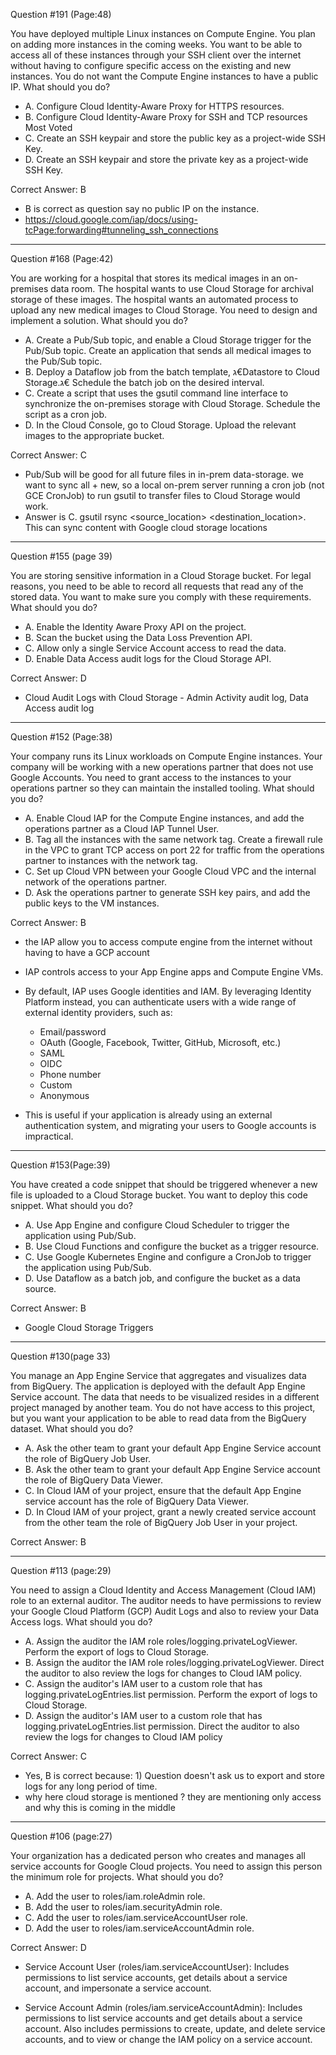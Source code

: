 Question #191 (Page:48)

You have deployed multiple Linux instances on Compute Engine. You plan on adding more instances in the coming weeks. You want to be able to access all of these instances through your SSH client over the internet without having to configure specific access on the existing and new instances. You do not want the
Compute Engine instances to have a public IP. What should you do?

- A. Configure Cloud Identity-Aware Proxy for HTTPS resources.
- B. Configure Cloud Identity-Aware Proxy for SSH and TCP resources Most Voted
- C. Create an SSH keypair and store the public key as a project-wide SSH Key.
- D. Create an SSH keypair and store the private key as a project-wide SSH Key.

Correct Answer: B

- B is correct as question say no public IP on the instance.
- https://cloud.google.com/iap/docs/using-tcPage:forwarding#tunneling_ssh_connections

<hr />

Question #168 (Page:42)

You are working for a hospital that stores its medical images in an on-premises data room. The hospital wants to use Cloud Storage for archival storage of these images. The hospital wants an automated process to upload any new medical images to Cloud Storage. You need to design and implement a solution. What should you do?

- A. Create a Pub/Sub topic, and enable a Cloud Storage trigger for the Pub/Sub topic. Create an application that sends all medical images to the Pub/Sub topic.
- B. Deploy a Dataflow job from the batch template, ג€Datastore to Cloud Storage.ג€ Schedule the batch job on the desired interval.
- C. Create a script that uses the gsutil command line interface to synchronize the on-premises storage with Cloud Storage. Schedule the script as a cron job.
- D. In the Cloud Console, go to Cloud Storage. Upload the relevant images to the appropriate bucket.

Correct Answer: C

- Pub/Sub will be good for all future files in in-prem data-storage. we want to sync all + new, so a local on-prem server running a cron job (not GCE CronJob) to run gsutil to transfer files to Cloud Storage would work.
- Answer is C. gsutil rsync <source_location> <destination_location>. This can sync content with Google cloud storage locations

<hr />

Question #155 (page 39)

You are storing sensitive information in a Cloud Storage bucket. For legal reasons, you need to be able to record all requests that read any of the stored data. You want to make sure you comply with these requirements. What should you do?

- A. Enable the Identity Aware Proxy API on the project.
- B. Scan the bucket using the Data Loss Prevention API.
- C. Allow only a single Service Account access to read the data.
- D. Enable Data Access audit logs for the Cloud Storage API.

Correct Answer: D

- Cloud Audit Logs with Cloud Storage - Admin Activity audit log, Data Access audit log

<hr />

Question #152 (Page:38)

Your company runs its Linux workloads on Compute Engine instances. Your company will be working with a new operations partner that does not use Google
Accounts. You need to grant access to the instances to your operations partner so they can maintain the installed tooling. What should you do?

- A. Enable Cloud IAP for the Compute Engine instances, and add the operations partner as a Cloud IAP Tunnel User.
- B. Tag all the instances with the same network tag. Create a firewall rule in the VPC to grant TCP access on port 22 for traffic from the operations partner to instances with the network tag.
- C. Set up Cloud VPN between your Google Cloud VPC and the internal network of the operations partner.
- D. Ask the operations partner to generate SSH key pairs, and add the public keys to the VM instances.

Correct Answer: B

- the IAP allow you to access compute engine from the internet without having to have a GCP account
- IAP controls access to your App Engine apps and Compute Engine VMs.
- By default, IAP uses Google identities and IAM. By leveraging Identity Platform instead, you can authenticate users with a wide range of external identity providers, such as:

  - Email/password
  - OAuth (Google, Facebook, Twitter, GitHub, Microsoft, etc.)
  - SAML
  - OIDC
  - Phone number
  - Custom
  - Anonymous

- This is useful if your application is already using an external authentication system, and migrating your users to Google accounts is impractical.

<hr />

Question #153(Page:39)

You have created a code snippet that should be triggered whenever a new file is uploaded to a Cloud Storage bucket. You want to deploy this code snippet. What should you do?

- A. Use App Engine and configure Cloud Scheduler to trigger the application using Pub/Sub.
- B. Use Cloud Functions and configure the bucket as a trigger resource.
- C. Use Google Kubernetes Engine and configure a CronJob to trigger the application using Pub/Sub.
- D. Use Dataflow as a batch job, and configure the bucket as a data source.

Correct Answer: B

- Google Cloud Storage Triggers

<hr />

Question #130(page 33)

You manage an App Engine Service that aggregates and visualizes data from BigQuery. The application is deployed with the default App Engine Service account.
The data that needs to be visualized resides in a different project managed by another team. You do not have access to this project, but you want your application to be able to read data from the BigQuery dataset. What should you do?

- A. Ask the other team to grant your default App Engine Service account the role of BigQuery Job User.
- B. Ask the other team to grant your default App Engine Service account the role of BigQuery Data Viewer.
- C. In Cloud IAM of your project, ensure that the default App Engine service account has the role of BigQuery Data Viewer.
- D. In Cloud IAM of your project, grant a newly created service account from the other team the role of BigQuery Job User in your project.

Correct Answer: B

<hr />

Question #113 (page:29)

You need to assign a Cloud Identity and Access Management (Cloud IAM) role to an external auditor. The auditor needs to have permissions to review your
Google Cloud Platform (GCP) Audit Logs and also to review your Data Access logs. What should you do?

- A. Assign the auditor the IAM role roles/logging.privateLogViewer. Perform the export of logs to Cloud Storage.
- B. Assign the auditor the IAM role roles/logging.privateLogViewer. Direct the auditor to also review the logs for changes to Cloud IAM policy.
- C. Assign the auditor's IAM user to a custom role that has logging.privateLogEntries.list permission. Perform the export of logs to Cloud Storage.
- D. Assign the auditor's IAM user to a custom role that has logging.privateLogEntries.list permission. Direct the auditor to also review the logs for changes to Cloud IAM policy

Correct Answer: C

- Yes, B is correct because: 1) Question doesn't ask us to export and store logs for any long period of time.
- why here cloud storage is mentioned ? they are mentioning only access and why this is coming in the middle

<hr />

Question #106 (page:27)

Your organization has a dedicated person who creates and manages all service accounts for Google Cloud projects. You need to assign this person the minimum role for projects. What should you do?

- A. Add the user to roles/iam.roleAdmin role.
- B. Add the user to roles/iam.securityAdmin role.
- C. Add the user to roles/iam.serviceAccountUser role.
- D. Add the user to roles/iam.serviceAccountAdmin role.

Correct Answer: D

- Service Account User (roles/iam.serviceAccountUser): Includes permissions to list service accounts, get details about a service account, and impersonate a service account.

- Service Account Admin (roles/iam.serviceAccountAdmin): Includes permissions to list service accounts and get details about a service account. Also includes permissions to create, update, and delete service accounts, and to view or change the IAM policy on a service account.
